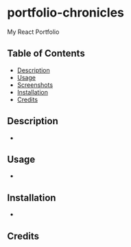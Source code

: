 # portfolio-chronicles
My React Portfolio

## Table of Contents
- [Description](#description)
- [Usage](#usage)
- [Screenshots](#screenshots)
- [Installation](#installation)
- [Credits](#credits)

## Description
- 

## Usage
- 

## Installation
- 

## Credits